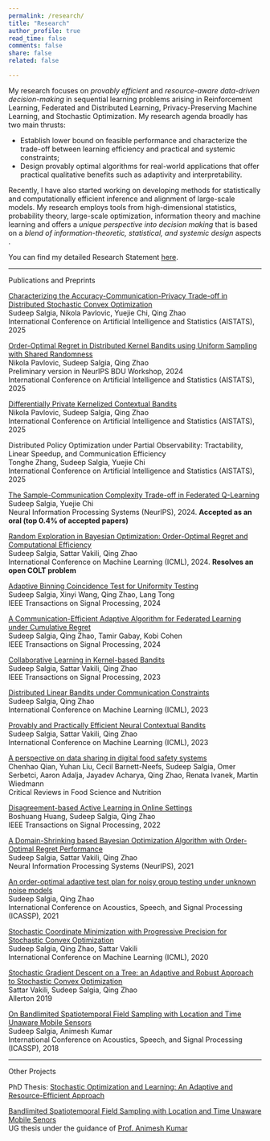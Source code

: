 ```yaml
---
permalink: /research/
title: "Research"
author_profile: true
read_time: false
comments: false
share: false
related: false

---
```


My research focuses on *provably efficient* and *resource-aware data-driven decision-making* in sequential learning problems arising in Reinforcement Learning, Federated and Distributed Learning, Privacy-Preserving Machine Learning, and Stochastic Optimization. My research agenda broadly has two main thrusts:

- Establish lower bound on feasible performance and characterize the trade-off between learning efficiency and practical and systemic constraints;
- Design provably optimal algorithms for real-world applications that offer practical qualitative benefits such as adaptivity and interpretability.

Recently, I have also started working on developing methods for statistically and computationally efficient inference and alignment of large-scale models.
My research employs tools from high-dimensional statistics, probability theory, large-scale optimization, information theory and machine learning and
offers a *unique perspective into decision making* that is based on a *blend of information-theoretic, statistical, and systemic design* aspects .

<!-- I am interested in sequential learning problems arising in reinforcement learning, stochastic optimization, distributed learning, bandits, bayesian optimization, and active online learning. My broad research goals are to:
 
- facilitate _provably efficient, interpretable, adaptive_ data-driven decision-making;
- investigate _fundamental trade-offs_ in distributed learning problems;
- design optimal solutions that comply with _practical systemic limitations such as communication, privacy, and computation_.

My research employs tools from high-dimensional statistics, probability theory, large-scale optimization, information theory and machine learning. -->
You can find my detailed Research Statement [here](https://sudeepsalgia.github.io/assets/Research_Statement.pdf).

---

Publications and Preprints

[Characterizing the Accuracy-Communication-Privacy Trade-off in Distributed Stochastic Convex Optimization](https://arxiv.org/abs/2501.03222)         
Sudeep Salgia, Nikola Pavlovic, Yuejie Chi, Qing Zhao    
International Conference on Artificial Intelligence and Statistics (AISTATS), 2025   

[Order-Optimal Regret in Distributed Kernel Bandits using Uniform Sampling with Shared Randomness](https://arxiv.org/abs/2402.13182)    
Nikola Pavlovic, Sudeep Salgia, Qing Zhao     
Preliminary version in NeurIPS BDU Workshop, 2024     
International Conference on Artificial Intelligence and Statistics (AISTATS), 2025       

[Differentially Private Kernelized Contextual Bandits](https://arxiv.org/abs/2501.07046)      
Nikola Pavlovic, Sudeep Salgia, Qing Zhao       
International Conference on Artificial Intelligence and Statistics (AISTATS), 2025    

Distributed Policy Optimization under Partial Observability: Tractability, Linear Speedup, and Communication Efficiency              
Tonghe Zhang, Sudeep Salgia, Yuejie Chi         
International Conference on Artificial Intelligence and Statistics (AISTATS), 2025     

[The Sample-Communication Complexity Trade-off in Federated Q-Learning](https://arxiv.org/abs/2408.16981)     
Sudeep Salgia, Yuejie Chi    
Neural Information Processing Systems (NeurIPS), 2024. **Accepted as an oral (top 0.4% of accepted papers)**        

[Random Exploration in Bayesian Optimization: Order-Optimal Regret and Computational Efficiency](https://arxiv.org/abs/2310.15351)            
Sudeep Salgia, Sattar Vakili, Qing Zhao             
International Conference on Machine Learning (ICML), 2024. **Resolves an open COLT problem**      

[Adaptive Binning Coincidence Test for Uniformity Testing](https://arxiv.org/abs/2110.06325)           
Sudeep Salgia, Xinyi Wang, Qing Zhao, Lang Tong          
IEEE Transactions on Signal Processing, 2024                

[A Communication-Efficient Adaptive Algorithm for Federated Learning under Cumulative Regret](https://arxiv.org/abs/2301.08869)       
Sudeep Salgia, Qing Zhao, Tamir Gabay, Kobi Cohen            
IEEE Transactions on Signal Processing, 2024            

[Collaborative Learning in Kernel-based Bandits](https://arxiv.org/abs/2207.07948)       
Sudeep Salgia, Sattar Vakili, Qing Zhao        
IEEE Transactions on Signal Processing, 2023     

[Distributed Linear Bandits under Communication Constraints](https://arxiv.org/abs/2211.02212)     
Sudeep Salgia, Qing Zhao       
International Conference on Machine Learning (ICML), 2023            

[Provably and Practically Efficient Neural Contextual Bandits](https://arxiv.org/abs/2206.00099)                                 			
Sudeep Salgia, Sattar Vakili, Qing Zhao      
International Conference on Machine Learning (ICML), 2023      

[A perspective on data sharing in digital food safety systems](https://www.tandfonline.com/doi/pdf/10.1080/10408398.2022.2103086)           
Chenhao Qian, Yuhan Liu, Cecil Barnett-Neefs, Sudeep Salgia, Omer Serbetci, Aaron Adalja, Jayadev Acharya, Qing Zhao, Renata Ivanek, Martin Wiedmann       
Critical Reviews in Food Science and Nutrition             

[Disagreement-based Active Learning in Online Settings](https://arxiv.org/abs/1904.09056)        
Boshuang Huang, Sudeep Salgia, Qing Zhao       
IEEE Transactions on Signal Processing, 2022        

[A Domain-Shrinking based Bayesian Optimization Algorithm with Order-Optimal Regret Performance](https://arxiv.org/abs/2010.13997)         
Sudeep Salgia, Sattar Vakili, Qing Zhao        
Neural Information Processing Systems (NeurIPS), 2021              

[An order-optimal adaptive test plan for noisy group testing under unknown noise models](https://ieeexplore.ieee.org/document/9414111)      
Sudeep Salgia, Qing Zhao        
International Conference on Acoustics, Speech, and Signal Processing (ICASSP), 2021            

[Stochastic Coordinate Minimization with Progressive Precision for Stochastic Convex Optimization](https://arxiv.org/abs/2003.05482)				   
Sudeep Salgia, Qing Zhao, Sattar Vakili   
International Conference on Machine Learning (ICML), 2020   

[Stochastic Gradient Descent on a Tree: an Adaptive and Robust Approach to Stochastic Convex Optimization](https://arxiv.org/abs/2003.05482)   
Sattar Vakili, Sudeep Salgia, Qing Zhao      
Allerton 2019   

[On Bandlimited Spatiotemporal Field Sampling with Location and Time Unaware Mobile Sensors](https://arxiv.org/abs/1710.09454)   
Sudeep Salgia, Animesh Kumar       
International Conference on Acoustics, Speech, and Signal Processing (ICASSP), 2018   

<!-----

Preprints    
     

[Random Exploration in Bayesian Optimization: Order-Optimal Regret and Computational Efficiency](https://arxiv.org/abs/2310.15351)       
Sudeep Salgia, Sattar Vakili, Qing Zhao           

[As Easy as ABC: Adaptive Binning Coincidence Test for Uniformity Testing](https://arxiv.org/abs/2110.06325)                           	
Sudeep Salgia, Qing Zhao, Lang Tong               

[Spatial Field estimation from Samples taken at Unknown Locations generated by an Unknown Autoregressive Process](https://arxiv.org/abs/1710.09451)  
Sudeep Salgia, Animesh Kumar -->

--- 

Other Projects

PhD Thesis: [Stochastic Optimization and Learning: An Adaptive and Resource-Efficient Approach](https://sudeepsalgia.github.io/_files/PhD_Thesis_Sudeep_Salgia.pdf)               

[Bandlimited Spatiotemporal Field Sampling with Location and Time Unaware Mobile Senors](https://sudeepsalgia.github.io/_files/UG_thesis_Sudeep_Salgia.pdf)  
UG thesis under the guidance of [Prof. Animesh Kumar](https://www.ee.iitb.ac.in/~animesh/)


